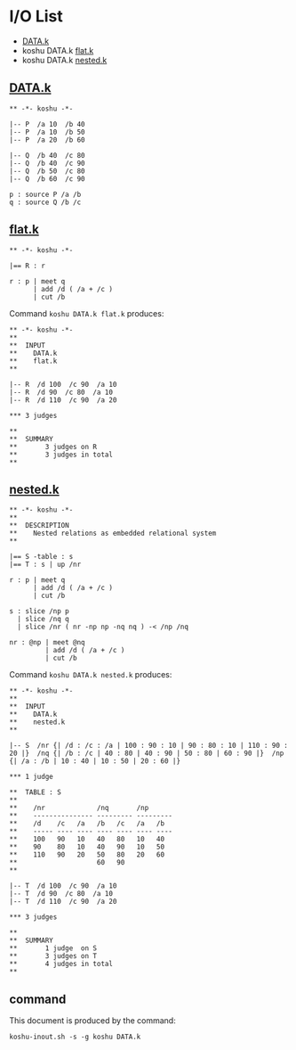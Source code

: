 # I/O List

- [DATA.k](#datak)
- koshu DATA.k [flat.k](#flatk)
- koshu DATA.k [nested.k](#nestedk)



## [DATA.k](DATA.k)

```
** -*- koshu -*-

|-- P  /a 10  /b 40
|-- P  /a 10  /b 50
|-- P  /a 20  /b 60

|-- Q  /b 40  /c 80
|-- Q  /b 40  /c 90
|-- Q  /b 50  /c 80
|-- Q  /b 60  /c 90

p : source P /a /b
q : source Q /b /c
```



## [flat.k](flat.k)

```
** -*- koshu -*-

|== R : r

r : p | meet q
      | add /d ( /a + /c )
      | cut /b
```

Command `koshu DATA.k flat.k` produces:

```
** -*- koshu -*-
**
**  INPUT
**    DATA.k
**    flat.k
**

|-- R  /d 100  /c 90  /a 10
|-- R  /d 90  /c 80  /a 10
|-- R  /d 110  /c 90  /a 20

*** 3 judges

**
**  SUMMARY
**       3 judges on R
**       3 judges in total
**
```



## [nested.k](nested.k)

```
** -*- koshu -*-
**
**  DESCRIPTION
**    Nested relations as embedded relational system
**

|== S -table : s
|== T : s | up /nr

r : p | meet q
      | add /d ( /a + /c )
      | cut /b

s : slice /np p
  | slice /nq q
  | slice /nr ( nr -np np -nq nq ) -< /np /nq

nr : @np | meet @nq
         | add /d ( /a + /c )
         | cut /b
```

Command `koshu DATA.k nested.k` produces:

```
** -*- koshu -*-
**
**  INPUT
**    DATA.k
**    nested.k
**

|-- S  /nr {| /d : /c : /a | 100 : 90 : 10 | 90 : 80 : 10 | 110 : 90 : 20 |}  /nq {| /b : /c | 40 : 80 | 40 : 90 | 50 : 80 | 60 : 90 |}  /np {| /a : /b | 10 : 40 | 10 : 50 | 20 : 60 |}

*** 1 judge 

**  TABLE : S
**
**    /nr             /nq       /np
**    --------------- --------- ---------
**    /d    /c   /a   /b   /c   /a   /b
**    ----- ---- ---- ---- ---- ---- ----
**    100   90   10   40   80   10   40
**    90    80   10   40   90   10   50
**    110   90   20   50   80   20   60
**                    60   90   
**                              

|-- T  /d 100  /c 90  /a 10
|-- T  /d 90  /c 80  /a 10
|-- T  /d 110  /c 90  /a 20

*** 3 judges

**
**  SUMMARY
**       1 judge  on S
**       3 judges on T
**       4 judges in total
**
```



## command

This document is produced by the command:

```
koshu-inout.sh -s -g koshu DATA.k
```
